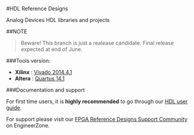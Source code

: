 #HDL Reference Designs

Analog Devices HDL libraries and projects

##NOTE

>Beware! This branch is just a realease candidate. Final release expected at end of June.

###Tools version:
- **Xilinx** : [Vivado 2014.4.1]
- **Altera** : [Quartus 14.1]

###Documentation and support

For first time users, it is **highly recommended** to go through our [HDL user guide].

For support please visit our [FPGA Reference Designs Support Community] on EngineerZone.

[Vivado 2014.4.1]:http://www.xilinx.com/content/xilinx/en/downloadNav/vivado-design-tools/2014-4.html
[Quartus 14.1]:http://dl.altera.com/14.1/?edition=subscription
[HDL user guide]:http://wiki.analog.com/resources/fpga/docs/hdl
[FPGA Reference Designs Support Community]:http://ez.analog.com/community/fpga
